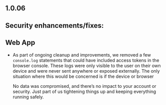 ## 1.0.06

## Security enhancements/fixes:

## Web App

* As part of ongoing cleanup and improvements, we removed a few `console.log` statements that could have included access tokens in the browser console. These logs were only visible to the user on their own device and were never sent anywhere or exposed externally. The only situation where this would be concerned is if the device or browser

  No data was compromised, and there’s no impact to your account or security. Just part of us tightening things up and keeping everything running safely.
